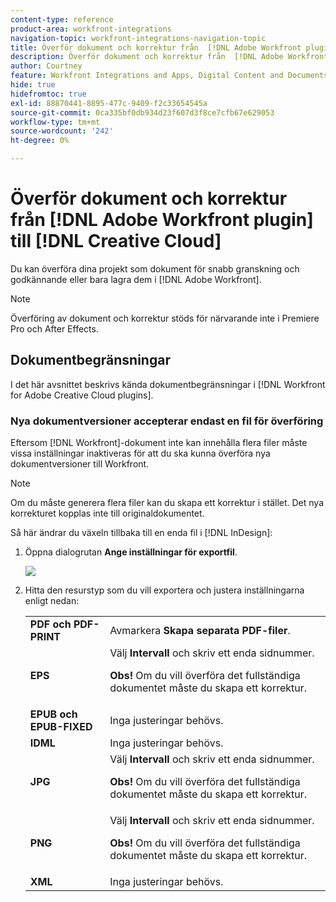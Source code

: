 ```yaml
---
content-type: reference
product-area: workfront-integrations
navigation-topic: workfront-integrations-navigation-topic
title: Överför dokument och korrektur från  [!DNL Adobe Workfront plugin] till  [!DNL Creative Cloud]
description: Överför dokument och korrektur från  [!DNL Adobe Workfront plugin] till  [!DNL Creative Cloud]
author: Courtney
feature: Workfront Integrations and Apps, Digital Content and Documents
hide: true
hidefromtoc: true
exl-id: 88870441-8895-477c-9409-f2c33654545a
source-git-commit: 0ca335bf0db934d23f607d3f8ce7cfb67e629053
workflow-type: tm+mt
source-wordcount: '242'
ht-degree: 0%

---
```


# Överför dokument och korrektur från [!DNL Adobe Workfront plugin] till [!DNL Creative Cloud]

Du kan överföra dina projekt som dokument för snabb granskning och godkännande eller bara lagra dem i [!DNL Adobe Workfront].

>[!NOTE]
>
>Överföring av dokument och korrektur stöds för närvarande inte i Premiere Pro och After Effects.


## Dokumentbegränsningar

I det här avsnittet beskrivs kända dokumentbegränsningar i [!DNL Workfront for Adobe Creative Cloud plugins].

### Nya dokumentversioner accepterar endast en fil för överföring

Eftersom [!DNL Workfront]-dokument inte kan innehålla flera filer måste vissa inställningar inaktiveras för att du ska kunna överföra nya dokumentversioner till Workfront.

>[!NOTE]
>
>Om du måste generera flera filer kan du skapa ett korrektur i stället. Det nya korrekturet kopplas inte till originaldokumentet.



Så här ändrar du växeln tillbaka till en enda fil i [!DNL InDesign]:

1. Öppna dialogrutan **Ange inställningar för exportfil**.

   ![](assets/file-export-settings.png)

1. Hitta den resurstyp som du vill exportera och justera inställningarna enligt nedan:

   <table>
    <tr>
    <td><strong>PDF och PDF-PRINT</strong>
    </td>
    <td>Avmarkera <strong>Skapa separata PDF-filer</strong>.
    </td>
    </tr>
    <tr>
    <td><strong>EPS</strong>
    </td>
    <td>Välj <strong>Intervall</strong> och skriv ett enda sidnummer. 
    <p>
    <strong>Obs!</strong> Om du vill överföra det fullständiga dokumentet måste du skapa ett korrektur. 
    </td>
    </tr>
    <tr>
    <td><strong>EPUB och EPUB-FIXED</strong>
    </td>
    <td>Inga justeringar behövs.
    </td>
    </tr>
    <tr>
    <td><strong>IDML</strong>
    </td>
    <td>Inga justeringar behövs.
    </td>
    </tr>
    <tr>
    <td><strong>JPG</strong>
    </td>
    <td>Välj <strong>Intervall</strong> och skriv ett enda sidnummer. 
    <p>
    <strong>Obs!</strong> Om du vill överföra det fullständiga dokumentet måste du skapa ett korrektur. 
    </td>
    </tr>
    <tr>
    <td><strong>PNG</strong>
    </td>
    <td>Välj <strong>Intervall</strong> och skriv ett enda sidnummer. 
    <p>
    <strong>Obs!</strong> Om du vill överföra det fullständiga dokumentet måste du skapa ett korrektur. 
    </td>
    </tr>
    <tr>
    <td><strong>XML</strong>
    </td>
    <td>Inga justeringar behövs. 
    </td>
    </tr>
    </table>

